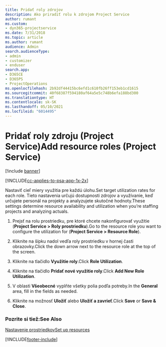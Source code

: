 ```yaml
---
title: Pridať roly zdrojov
description: Ako priradiť rolu k zdrojom Project Service
author: rumant
ms.custom:
- dyn365-projectservice
ms.date: 7/31/2018
ms.topic: article
ms.author: rumant
audience: Admin
search.audienceType:
- admin
- customizer
- enduser
search.app:
- D365CE
- D365PS
- ProjectOperations
ms.openlocfilehash: 2b92df44415bc6efd1c610fb26ff153eb1cd1615
ms.sourcegitcommit: 40f68387f594180af64a5e5c748b6efa188bd300
ms.translationtype: HT
ms.contentlocale: sk-SK
ms.lasthandoff: 05/10/2021
ms.locfileid: "6014495"
---
```

# <a name="add-resource-roles-project-service"></a><span data-ttu-id="7b42a-103">Pridať roly zdroju (Project Service)</span><span class="sxs-lookup"><span data-stu-id="7b42a-103">Add resource roles (Project Service)</span></span>

[!include [banner](../includes/psa-now-project-operations.md)]

[!INCLUDE[cc-applies-to-psa-app-1x-2x](../includes/cc-applies-to-psa-app-1x-2x.md)]

<span data-ttu-id="7b42a-104">Nastaviť cieľ miery využitia pre každú úlohu.</span><span class="sxs-lookup"><span data-stu-id="7b42a-104">Set target utilization rates for each role.</span></span> <span data-ttu-id="7b42a-105">Tieto nastavenia určujú dostupnosti zdrojov a využívanie, keď určujete personál na projekty a analyzujete skutočné hodnoty.</span><span class="sxs-lookup"><span data-stu-id="7b42a-105">These settings determine resource availability and utilization when you’re staffing projects and analyzing actuals.</span></span>  
  
1.  <span data-ttu-id="7b42a-106">Prejsť na rolu prostriedku, pre ktoré chcete nakonfigurovať využitie (**Project Service > Roly prostriedku**).</span><span class="sxs-lookup"><span data-stu-id="7b42a-106">Go to the resource role you want to configure the utilization for (**Project Service > Resource Role**).</span></span>  
  
2.  <span data-ttu-id="7b42a-107">Kliknite na šípku nadol vedľa roly prostriedku v hornej časti obrazovky.</span><span class="sxs-lookup"><span data-stu-id="7b42a-107">Click the down arrow next to the resource role at the top of the screen.</span></span>  
  
3.  <span data-ttu-id="7b42a-108">Kliknite na tlačidlo **Využitie roly**.</span><span class="sxs-lookup"><span data-stu-id="7b42a-108">Click **Role Utilization**.</span></span>  
  
4.  <span data-ttu-id="7b42a-109">Kliknite na tlačidlo **Pridať nové využitie roly**.</span><span class="sxs-lookup"><span data-stu-id="7b42a-109">Click **Add New Role Utilization**.</span></span>  
  
5.  <span data-ttu-id="7b42a-110">V oblasti **Všeobecné** vyplňte všetky polia podľa potreby.</span><span class="sxs-lookup"><span data-stu-id="7b42a-110">In the **General** area, fill in the fields as needed.</span></span>  
  
6.  <span data-ttu-id="7b42a-111">Kliknite na možnosť **Uložiť** alebo **Uložiť a zavrieť**.</span><span class="sxs-lookup"><span data-stu-id="7b42a-111">Click **Save** or **Save & Close**.</span></span>  
  
### <a name="see-also"></a><span data-ttu-id="7b42a-112">Pozrite si tiež:</span><span class="sxs-lookup"><span data-stu-id="7b42a-112">See Also</span></span>  
 [<span data-ttu-id="7b42a-113">Nastavenie prostriedkov</span><span class="sxs-lookup"><span data-stu-id="7b42a-113">Set up resources</span></span>](../psa/set-up-resources.md)


[!INCLUDE[footer-include](../includes/footer-banner.md)]